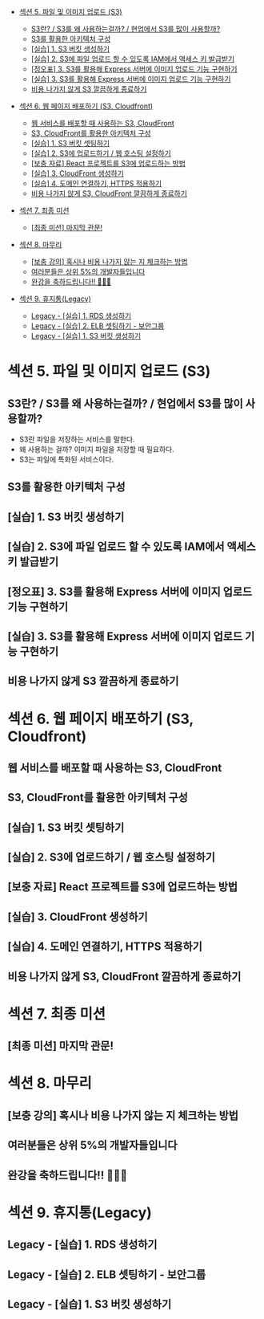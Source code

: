 - [섹션 5. 파일 및 이미지 업로드 (S3)](#섹션-5-파일-및-이미지-업로드-s3)
  - [S3란? / S3를 왜 사용하는걸까? / 현업에서 S3를 많이 사용할까?](#s3란--s3를-왜-사용하는걸까--현업에서-s3를-많이-사용할까)
  - [S3를 활용한 아키텍처 구성](#s3를-활용한-아키텍처-구성)
  - [[실습] 1. S3 버킷 생성하기](#실습-1-s3-버킷-생성하기)
  - [[실습] 2. S3에 파일 업로드 할 수 있도록 IAM에서 액세스 키 발급받기](#실습-2-s3에-파일-업로드-할-수-있도록-iam에서-액세스-키-발급받기)
  - [[정오표] 3. S3를 활용해 Express 서버에 이미지 업로드 기능 구현하기](#정오표-3-s3를-활용해-express-서버에-이미지-업로드-기능-구현하기)
  - [[실습] 3. S3를 활용해 Express 서버에 이미지 업로드 기능 구현하기](#실습-3-s3를-활용해-express-서버에-이미지-업로드-기능-구현하기)
  - [비용 나가지 않게 S3 깔끔하게 종료하기](#비용-나가지-않게-s3-깔끔하게-종료하기)

- [섹션 6. 웹 페이지 배포하기 (S3, Cloudfront)](#섹션-6-웹-페이지-배포하기-s3-cloudfront)
  - [웹 서비스를 배포할 때 사용하는 S3, CloudFront](#웹-서비스를-배포할-때-사용하는-s3-cloudfront)
  - [S3, CloudFront를 활용한 아키텍처 구성](#s3-cloudfront를-활용한-아키텍처-구성)
  - [[실습] 1. S3 버킷 셋팅하기](#실습-1-s3-버킷-셋팅하기)
  - [[실습] 2. S3에 업로드하기 / 웹 호스팅 설정하기](#실습-2-s3에-업로드하기--웹-호스팅-설정하기)
  - [[보충 자료] React 프로젝트를 S3에 업로드하는 방법](#보충-자료-react-프로젝트를-s3에-업로드하는-방법)
  - [[실습] 3. CloudFront 생성하기](#실습-3-cloudfront-생성하기)
  - [[실습] 4. 도메인 연결하기, HTTPS 적용하기](#실습-4-도메인-연결하기-https-적용하기)
  - [비용 나가지 않게 S3, CloudFront 깔끔하게 종료하기](#비용-나가지-않게-s3-cloudfront-깔끔하게-종료하기)

- [섹션 7. 최종 미션](#섹션-7-최종-미션)
  - [[최종 미션] 마지막 관문!](#최종-미션-마지막-관문)

- [섹션 8. 마무리](#섹션-8-마무리)
  - [[보충 강의] 혹시나 비용 나가지 않는 지 체크하는 방법](#보충-강의-혹시나-비용-나가지-않는-지-체크하는-방법)
  - [여러분들은 상위 5%의 개발자들입니다](#여러분들은-상위-5의-개발자들입니다)
  - [완강을 축하드립니다!! 🎉🎉🎉](#완강을-축하드립니다-)

- [섹션 9. 휴지통(Legacy)](#섹션-9-휴지통legacy)
  - [Legacy - [실습] 1. RDS 생성하기](#legacy---실습-1-rds-생성하기)
  - [Legacy - [실습] 2. ELB 셋팅하기 - 보안그룹](#legacy---실습-2-elb-셋팅하기---보안그룹)
  - [Legacy - [실습] 1. S3 버킷 생성하기](#legacy---실습-1-s3-버킷-생성하기)
 
# 섹션 5. 파일 및 이미지 업로드 (S3)

## S3란? / S3를 왜 사용하는걸까? / 현업에서 S3를 많이 사용할까?
- S3란 파일을 저장하는 서비스를 말한다.
- 왜 사용하는 걸까? 이미지 파일을 저장할 때 필요하다.
- S3는 파일에 특화된 서비스이다.

## S3를 활용한 아키텍처 구성

## [실습] 1. S3 버킷 생성하기

## [실습] 2. S3에 파일 업로드 할 수 있도록 IAM에서 액세스 키 발급받기

## [정오표] 3. S3를 활용해 Express 서버에 이미지 업로드 기능 구현하기

## [실습] 3. S3를 활용해 Express 서버에 이미지 업로드 기능 구현하기

## 비용 나가지 않게 S3 깔끔하게 종료하기

# 섹션 6. 웹 페이지 배포하기 (S3, Cloudfront)

## 웹 서비스를 배포할 때 사용하는 S3, CloudFront

## S3, CloudFront를 활용한 아키텍처 구성

## [실습] 1. S3 버킷 셋팅하기

## [실습] 2. S3에 업로드하기 / 웹 호스팅 설정하기

## [보충 자료] React 프로젝트를 S3에 업로드하는 방법

## [실습] 3. CloudFront 생성하기

## [실습] 4. 도메인 연결하기, HTTPS 적용하기

## 비용 나가지 않게 S3, CloudFront 깔끔하게 종료하기

# 섹션 7. 최종 미션

## [최종 미션] 마지막 관문!

# 섹션 8. 마무리

## [보충 강의] 혹시나 비용 나가지 않는 지 체크하는 방법

## 여러분들은 상위 5%의 개발자들입니다

## 완강을 축하드립니다!! 🎉🎉🎉

# 섹션 9. 휴지통(Legacy)

## Legacy - [실습] 1. RDS 생성하기

## Legacy - [실습] 2. ELB 셋팅하기 - 보안그룹

## Legacy - [실습] 1. S3 버킷 생성하기
